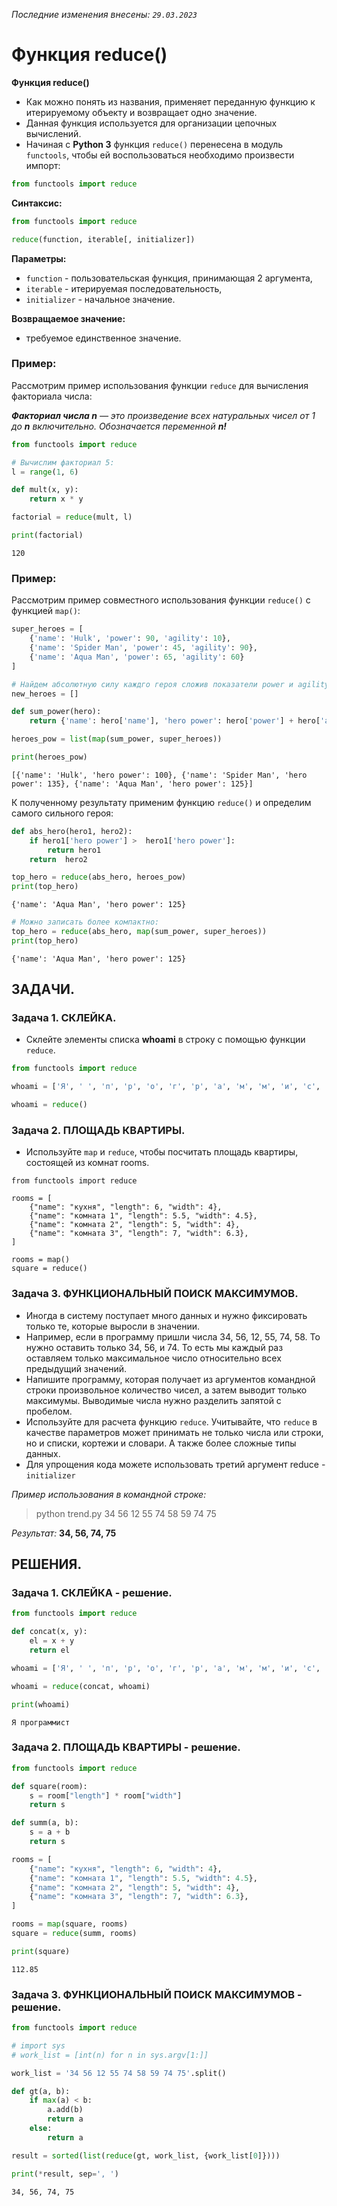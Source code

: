 *Последние изменения внесены: `29.03.2023`*



# Функция reduce()

**Функция reduce()**
* Как можно понять из названия, применяет переданную функцию к итерируемому объекту и возвращает одно значение.
* Данная функция используется для организации цепочных вычислений.
* Начиная с **Python 3** функция `reduce()` перенесена в модуль `functools`, чтобы ей воспользоваться необходимо произвести импорт: 
```python
from functools import reduce
```

**Синтаксис:**
```python
from functools import reduce

reduce(function, iterable[, initializer])
```
**Параметры:**
* `function` - пользовательская функция, принимающая 2 аргумента,
* `iterable` - итерируемая последовательность,
* `initializer` - начальное значение.

**Возвращаемое значение:**
* требуемое единственное значение.

### Пример:
Рассмотрим пример использования функции `reduce` для вычисления факториала числа:

_**Факториал числа n** — это произведение всех натуральных чисел от 1 до **n** включительно. Обозначается переменной **n!**_


```python
from functools import reduce

# Вычислим факториал 5:
l = range(1, 6)

def mult(x, y):
    return x * y

factorial = reduce(mult, l)

print(factorial)
```

    120
    

### Пример:
Рассмотрим пример совместного использования функции `reduce()` с функцией `map()`:


```python
super_heroes = [
    {'name': 'Hulk', 'power': 90, 'agility': 10},
    {'name': 'Spider Man', 'power': 45, 'agility': 90},
    {'name': 'Aqua Man', 'power': 65, 'agility': 60}
]

# Найдем абсолютную силу каждго героя сложив показатели power и agility используя возможности функции map(): 
new_heroes = []

def sum_power(hero):
    return {'name': hero['name'], 'hero power': hero['power'] + hero['agility']} 

heroes_pow = list(map(sum_power, super_heroes))

print(heroes_pow)

```

    [{'name': 'Hulk', 'hero power': 100}, {'name': 'Spider Man', 'hero power': 135}, {'name': 'Aqua Man', 'hero power': 125}]
    

К полученному результату применим функцию `reduce()` и определим самого сильного героя:


```python
def abs_hero(hero1, hero2):
    if hero1['hero power'] >  hero1['hero power']:
        return hero1
    return  hero2

top_hero = reduce(abs_hero, heroes_pow)
print(top_hero)
```

    {'name': 'Aqua Man', 'hero power': 125}
    


```python
# Можно записать более компактно:
top_hero = reduce(abs_hero, map(sum_power, super_heroes))
print(top_hero)
```

    {'name': 'Aqua Man', 'hero power': 125}
    

## ЗАДАЧИ.

### Задача 1. СКЛЕЙКА.
* Склейте элементы списка **whoami** в строку с помощью функции `reduce`.

```python
from functools import reduce

whoami = ['Я', ' ', 'п', 'р', 'о', 'г', 'р', 'а', 'м', 'м', 'и', 'с', 'т']

whoami = reduce()
```

### Задача 2. ПЛОЩАДЬ КВАРТИРЫ.
* Используйте `map` и `reduce`, чтобы посчитать площадь квартиры, состоящей из комнат rooms.
```pytho
from functools import reduce

rooms = [
    {"name": "кухня", "length": 6, "width": 4},
    {"name": "комната 1", "length": 5.5, "width": 4.5},
    {"name": "комната 2", "length": 5, "width": 4},
    {"name": "комната 3", "length": 7, "width": 6.3},
]

rooms = map()
square = reduce()
```

### Задача 3. ФУНКЦИОНАЛЬНЫЙ ПОИСК МАКСИМУМОВ.

* Иногда в систему поступает много данных и нужно фиксировать только те, которые выросли в значении. 
* Например, если в программу пришли числа 34, 56, 12, 55, 74, 58. То нужно оставить только 34, 56, и 74. То есть мы каждый раз оставляем только максимальное число относительно всех предыдущий значений.
* Напишите программу, которая получает из аргументов командной строки произвольное количество чисел, а затем выводит только максимумы. Выводимые числа нужно разделить запятой с пробелом.
* Используйте для расчета функцию `reduce`. Учитывайте, что `reduce` в качестве параметров может принимать не только числа или строки, но и списки, кортежи и словари. А также более сложные типы данных.
* Для упрощения кода можете использовать третий аргумент reduсe - `initializer`

*Пример использования в командной строке:*
> python trend.py 34 56 12 55 74 58 59 74 75

*Результат:* **34, 56, 74, 75**

## РЕШЕНИЯ.

### Задача 1. СКЛЕЙКА - решение.


```python
from functools import reduce

def concat(x, y):
    el = x + y
    return el

whoami = ['Я', ' ', 'п', 'р', 'о', 'г', 'р', 'а', 'м', 'м', 'и', 'с', 'т']

whoami = reduce(concat, whoami)

print(whoami)
```

    Я программист
    

### Задача 2. ПЛОЩАДЬ КВАРТИРЫ - решение.


```python
from functools import reduce

def square(room):
    s = room["length"] * room["width"]
    return s

def summ(a, b):
    s = a + b
    return s

rooms = [
    {"name": "кухня", "length": 6, "width": 4},
    {"name": "комната 1", "length": 5.5, "width": 4.5},
    {"name": "комната 2", "length": 5, "width": 4},
    {"name": "комната 3", "length": 7, "width": 6.3},
]

rooms = map(square, rooms)
square = reduce(summ, rooms)

print(square)
```

    112.85
    

### Задача 3. ФУНКЦИОНАЛЬНЫЙ ПОИСК МАКСИМУМОВ - решение.


```python
from functools import reduce

# import sys
# work_list = [int(n) for n in sys.argv[1:]]

work_list = '34 56 12 55 74 58 59 74 75'.split()

def gt(a, b):
    if max(a) < b:
        a.add(b)
        return a
    else:
        return a

result = sorted(list(reduce(gt, work_list, {work_list[0]})))

print(*result, sep=', ')
```

    34, 56, 74, 75
    

